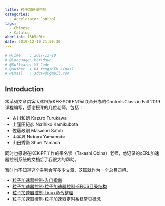 ```yaml
---
title: 粒子加速器控制
categories:
  - Accelerator Control
tags:
  - Chinese
  - Catalog
abbrlink: f5b5e0fc
date: 2019-12-10 21:50:30
---
```


```python
# @Time    : 2019-12-10
# @Language: Markdown
# @Software: VS Code
# @Author  : Di Wang(KEK Linac)
# @Email   : sdcswd@gmail.com
```

## Introduction

本系列文章内容大体根据KEK-SOKENDAI联合开办的Controls Class in Fall 2019课程编写，感谢授课的几位老师，<!-- more -->包括：

- 古川和朗 Kazuro Furukawa
- 上窪田紀彦 Norihiko Kamikubota
- 佐藤政則 Masanori Satoh
- 山本昇 Noboru Yamamoto
- 山田秀衛 Shuei Yamada

同时也感谢在KEK-PF工作的帯名崇（Takashi Obina）老师，他记录的cERL加速器控制系统的文档给了我很大的帮助。

暂时也不知道这个系列会写多少文章，这篇就作为一个总目录吧。

- [粒子加速器控制-入门指南](/posts/acc-control-learning-step)
- [粒子加速器控制-粒子加速器控制-EPICS目录结构](/posts/acc-control-learning-step)
- [粒子加速器控制-Linux命令整理](/posts/acc-control-learning-epics-dir)
- [粒子加速器控制-粒子加速器定时系统常见概念](/posts/acc-control-learning-event-timing-glossary)

